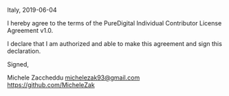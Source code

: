 Italy, 2019-06-04

I hereby agree to the terms of the PureDigital Individual Contributor License
Agreement v1.0.

I declare that I am authorized and able to make this agreement and sign this
declaration.

Signed,

Michele Zaccheddu michelezak93@gmail.com https://github.com/MicheleZak
